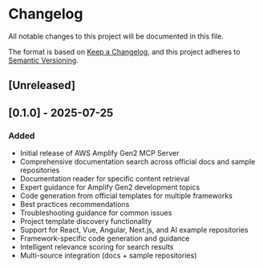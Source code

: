 # Changelog

All notable changes to this project will be documented in this file.

The format is based on [Keep a Changelog](https://keepachangelog.com/en/1.0.0/),
and this project adheres to [Semantic Versioning](https://semver.org/spec/v2.0.0.html).

## [Unreleased]

## [0.1.0] - 2025-07-25

### Added
- Initial release of AWS Amplify Gen2 MCP Server
- Comprehensive documentation search across official docs and sample repositories
- Documentation reader for specific content retrieval
- Expert guidance for Amplify Gen2 development topics
- Code generation from official templates for multiple frameworks
- Best practices recommendations
- Troubleshooting guidance for common issues
- Project template discovery functionality
- Support for React, Vue, Angular, Next.js, and AI example repositories
- Framework-specific code generation and guidance
- Intelligent relevance scoring for search results
- Multi-source integration (docs + sample repositories)
